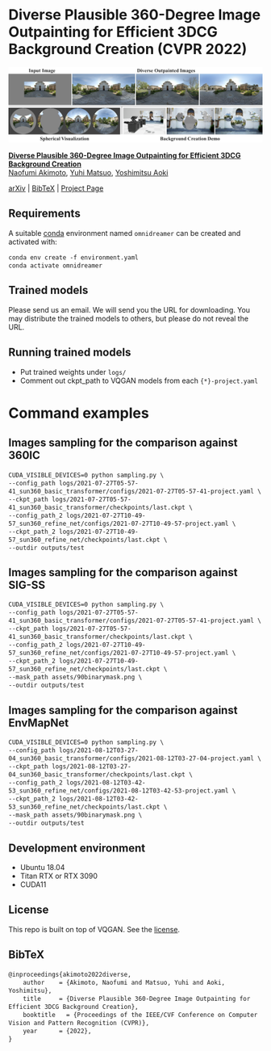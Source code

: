 # Diverse Plausible 360-Degree Image Outpainting for Efficient 3DCG Background Creation (CVPR 2022)
![teaser](assets/teaser.png)

[**Diverse Plausible 360-Degree Image Outpainting for Efficient 3DCG Background Creation**](https://akmtn.github.io/omni-dreamer/)<br/>
[Naofumi Akimoto](https://akmtn.github.io/resume.pdf), 
[Yuhi Matsuo](https://ishyuhi.github.io/ImsoHappyYuhi),
[Yoshimitsu Aoki](https://aoki-medialab.jp/home-en/)<br/>


[arXiv](http://arxiv.org/abs/2203.14668) | [BibTeX](#bibtex) | [Project Page](https://akmtn.github.io/omni-dreamer/)

## Requirements
A suitable [conda](https://conda.io/) environment named `omnidreamer` can be created
and activated with:

```
conda env create -f environment.yaml
conda activate omnidreamer
```


## Trained models
Please send us an email. We will send you the URL for downloading. You may distribute the trained models to others, but please do not reveal the URL.


## Running trained models
- Put trained weights under `logs/`
- Comment out ckpt_path to VQGAN models from each `{*}-project.yaml`




# Command examples
## Images sampling for the comparison against 360IC
```
CUDA_VISIBLE_DEVICES=0 python sampling.py \
--config_path logs/2021-07-27T05-57-41_sun360_basic_transformer/configs/2021-07-27T05-57-41-project.yaml \
--ckpt_path logs/2021-07-27T05-57-41_sun360_basic_transformer/checkpoints/last.ckpt \
--config_path_2 logs/2021-07-27T10-49-57_sun360_refine_net/configs/2021-07-27T10-49-57-project.yaml \
--ckpt_path_2 logs/2021-07-27T10-49-57_sun360_refine_net/checkpoints/last.ckpt \
--outdir outputs/test
```

## Images sampling for the comparison against SIG-SS
```
CUDA_VISIBLE_DEVICES=0 python sampling.py \
--config_path logs/2021-07-27T05-57-41_sun360_basic_transformer/configs/2021-07-27T05-57-41-project.yaml \
--ckpt_path logs/2021-07-27T05-57-41_sun360_basic_transformer/checkpoints/last.ckpt \
--config_path_2 logs/2021-07-27T10-49-57_sun360_refine_net/configs/2021-07-27T10-49-57-project.yaml \
--ckpt_path_2 logs/2021-07-27T10-49-57_sun360_refine_net/checkpoints/last.ckpt \
--mask_path assets/90binarymask.png \
--outdir outputs/test
```


## Images sampling for the comparison against EnvMapNet
```
CUDA_VISIBLE_DEVICES=0 python sampling.py \
--config_path logs/2021-08-12T03-27-04_sun360_basic_transformer/configs/2021-08-12T03-27-04-project.yaml \
--ckpt_path logs/2021-08-12T03-27-04_sun360_basic_transformer/checkpoints/last.ckpt \
--config_path_2 logs/2021-08-12T03-42-53_sun360_refine_net/configs/2021-08-12T03-42-53-project.yaml \
--ckpt_path_2 logs/2021-08-12T03-42-53_sun360_refine_net/checkpoints/last.ckpt \
--mask_path assets/90binarymask.png \
--outdir outputs/test
```


## Development environment
- Ubuntu 18.04
- Titan RTX or RTX 3090
- CUDA11


## License
This repo is built on top of VQGAN. See the [license](https://github.com/CompVis/taming-transformers/blob/master/License.txt).


## BibTeX
```
@inproceedings{akimoto2022diverse,
    author    = {Akimoto, Naofumi and Matsuo, Yuhi and Aoki, Yoshimitsu},
    title     = {Diverse Plausible 360-Degree Image Outpainting for Efficient 3DCG Background Creation},
    booktitle   = {Proceedings of the IEEE/CVF Conference on Computer Vision and Pattern Recognition (CVPR)},
    year      = {2022},
}
```